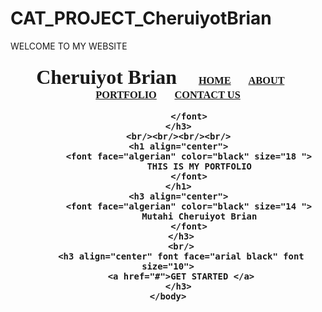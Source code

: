 # CAT_PROJECT_CheruiyotBrian
<!DOCTYPE html>
<html lang="en"
<head>
    <meta charset="utf=8"
    <title font face="arial black" color="black" size="10">
   WELCOME TO MY WEBSITE
    </title>
    <body background="download.jpg">
        <h3 align="center">
            <font face="arial black" size="6">Cheruiyot Brian</font>
            &nbsp; &nbsp; &nbsp; &nbsp;
            <font face="cinzel">
                <a href="#">HOME</a>
                &nbsp; &nbsp; &nbsp;
                <a href="#">ABOUT</a>
                &nbsp; &nbsp; &nbsp;
                <a href="#">PORTFOLIO</a>
                &nbsp; &nbsp; &nbsp;
                <a href="#">CONTACT US</a>
            
            </font>
        </h3>
        <br/><br/><br/><br/>
        <h1 align="center">
            <font face="algerian" color="black" size="18 ">
                THIS IS MY PORTFOLIO
            </font>
        </h1>
        <h3 align="center">
            <font face="algerian" color="black" size="14 ">
                Mutahi Cheruiyot Brian
            </font>
         </h3>
         <br/>
         <h3 align="center" font face="arial black" font size="10">
         <a href="#">GET STARTED </a>
        </h3>
    </body>
</head>
